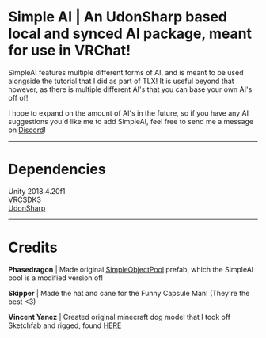 # Simple AI | An UdonSharp based local and synced AI package, meant for use in VRChat! 

SimpleAI features multiple different forms of AI, and is meant to be used alongside the tutorial that I did as part of TLX! It is useful beyond that however, as there is multiple different AI's that you can base your own AI's off of!

I hope to expand on the amount of AI's in the future, so if you have any AI suggestions you'd like me to add SimpleAI, feel free to send me a message on [Discord](https://discord.gg/HZj7KQr)!

---
# Dependencies

Unity 2018.4.20f1 \
[VRCSDK3](https://vrchat.com/home/download) \
[UdonSharp](https://github.com/MerlinVR/UdonSharp/releases)



---

# Credits

**Phasedragon** | Made original [SimpleObjectPool](https://drive.google.com/file/d/16SYuHlhYTQV_hszwqy_OYgou1aFTFDC1/view) prefab, which the SimpleAI pool is a modified version of!

**Skipper** | Made the hat and cane for the Funny Capsule Man! (They're the best <3)

**Vincent Yanez** | Created original minecraft dog model that I took off Sketchfab and rigged, found [HERE](https://sketchfab.com/3d-models/minecraft-wolf-9aa99b5c203240f7ac357c4e8b84e1d6)
